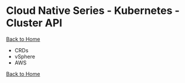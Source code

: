 # Cloud Native Series - Kubernetes - Cluster API
[Back to Home][HOME]

- CRDs
- vSphere
- AWS


[Back to Home][HOME]

[HOME]: ../README.md
